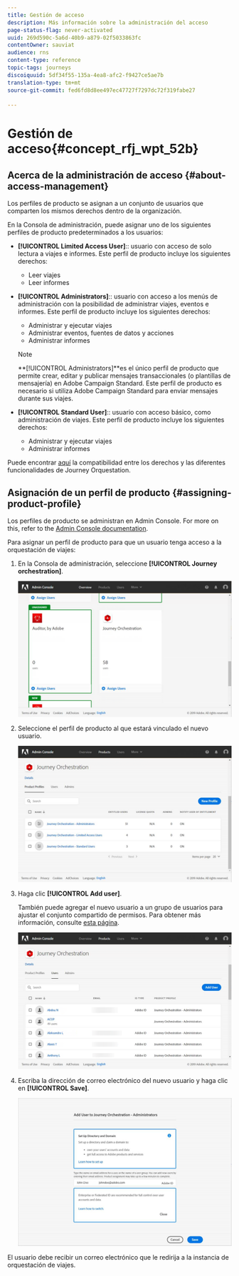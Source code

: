 ```yaml
---
title: Gestión de acceso
description: Más información sobre la administración del acceso
page-status-flag: never-activated
uuid: 269d590c-5a6d-40b9-a879-02f5033863fc
contentOwner: sauviat
audience: rns
content-type: reference
topic-tags: journeys
discoiquuid: 5df34f55-135a-4ea8-afc2-f9427ce5ae7b
translation-type: tm+mt
source-git-commit: fed6fd8d8ee497ec47727f7297dc72f319fabe27

---
```



# Gestión de acceso{#concept_rfj_wpt_52b}

## Acerca de la administración de acceso {#about-access-management}

Los perfiles de producto se asignan a un conjunto de usuarios que comparten los mismos derechos dentro de la organización.

En la Consola de administración, puede asignar uno de los siguientes perfiles de producto predeterminados a los usuarios:

* **[!UICONTROL Limited Access User]**:: usuario con acceso de solo lectura a viajes e informes. Este perfil de producto incluye los siguientes derechos:
   * Leer viajes
   * Leer informes

* **[!UICONTROL Administrators]**:: usuario con acceso a los menús de administración con la posibilidad de administrar viajes, eventos e informes. Este perfil de producto incluye los siguientes derechos:
   * Administrar y ejecutar viajes
   * Administrar eventos, fuentes de datos y acciones
   * Administrar informes
   >[!NOTE]
   >
   >**[!UICONTROL Administrators]**es el único perfil de producto que permite crear, editar y publicar mensajes transaccionales (o plantillas de mensajería) en Adobe Campaign Standard. Este perfil de producto es necesario si utiliza Adobe Campaign Standard para enviar mensajes durante sus viajes.

* **[!UICONTROL Standard User]**:: usuario con acceso básico, como administración de viajes. Este perfil de producto incluye los siguientes derechos:
   * Administrar y ejecutar viajes
   * Administrar informes

Puede encontrar [aquí](../assets/do-not-localize/acs_rights_journeys.pdf) la compatibilidad entre los derechos y las diferentes funcionalidades de Journey Orquestation.

## Asignación de un perfil de producto {#assigning-product-profile}

Los perfiles de producto se administran en Admin Console. For more on this, refer to the [Admin Console documentation](https://helpx.adobe.com/enterprise/managing/user-guide.html).

Para asignar un perfil de producto para que un usuario tenga acceso a la orquestación de viajes:

1. En la Consola de administración, seleccione **[!UICONTROL Journey orchestration]**.

   ![](../assets/user_management.png)

1. Seleccione el perfil de producto al que estará vinculado el nuevo usuario.

   ![](../assets/user_management_2.png)

1. Haga clic **[!UICONTROL Add user]**.

   También puede agregar el nuevo usuario a un grupo de usuarios para ajustar el conjunto compartido de permisos. Para obtener más información, consulte [esta página](https://helpx.adobe.com/enterprise/using/user-groups.html).

   ![](../assets/user_management_3.png)

1. Escriba la dirección de correo electrónico del nuevo usuario y haga clic en **[!UICONTROL Save]**.

   ![](../assets/user_management_4.png)

El usuario debe recibir un correo electrónico que le redirija a la instancia de orquestación de viajes.